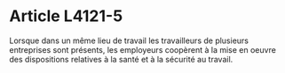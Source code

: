 # Article L4121-5

Lorsque dans un même lieu de travail les travailleurs de plusieurs entreprises sont présents, les employeurs coopèrent à la mise en oeuvre des dispositions relatives à la santé et à la sécurité au travail.